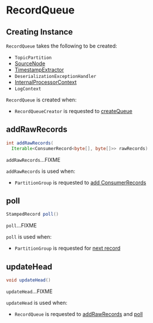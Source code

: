 # RecordQueue

## Creating Instance

`RecordQueue` takes the following to be created:

* <span id="partition"> `TopicPartition`
* <span id="source"> [SourceNode](processor/SourceNode.md)
* <span id="timestampExtractor"> [TimestampExtractor](processor/TimestampExtractor.md)
* <span id="deserializationExceptionHandler"> `DeserializationExceptionHandler`
* <span id="processorContext"> [InternalProcessorContext](processor/InternalProcessorContext.md)
* <span id="logContext"> `LogContext`

`RecordQueue` is created when:

* `RecordQueueCreator` is requested to [createQueue](RecordQueueCreator.md#createQueue)

## <span id="addRawRecords"> addRawRecords

```java
int addRawRecords(
  Iterable<ConsumerRecord<byte[], byte[]>> rawRecords)
```

`addRawRecords`...FIXME

`addRawRecords` is used when:

* `PartitionGroup` is requested to [add ConsumerRecords](PartitionGroup.md#addRawRecords)

## <span id="poll"> poll

```java
StampedRecord poll()
```

`poll`...FIXME

`poll` is used when:

* `PartitionGroup` is requested for [next record](PartitionGroup.md#nextRecord)

## <span id="updateHead"> updateHead

```java
void updateHead()
```

`updateHead`...FIXME

`updateHead` is used when:

* `RecordQueue` is requested to [addRawRecords](#addRawRecords) and [poll](#poll)
